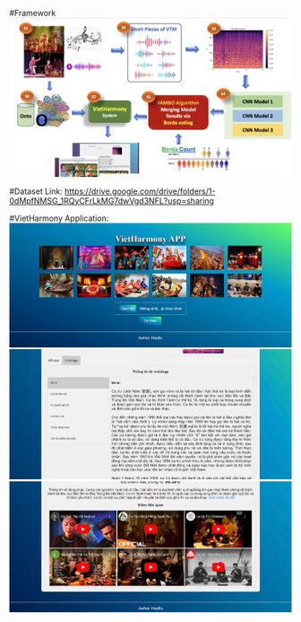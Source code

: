 #Framework
![Framework](https://github.com/truongthanhma/VietHarmony/blob/main/VietHarmony.png "Framework")

#Dataset
Link: https://drive.google.com/drive/folders/1-0dMpfNMSG_1RQyCFrLkMG7dwVgd3NFL?usp=sharing

#VietHarmony Application:
![App1](https://github.com/truongthanhma/VietHarmony/blob/main/Images/1000006591.jpg "Interface 1")
![App2](https://github.com/truongthanhma/VietHarmony/blob/main/Images/1000006592.jpg "Interface 2")
![App3](https://github.com/truongthanhma/VietHarmony/blob/main/Images/1000006594.jpg "Interface 3")
